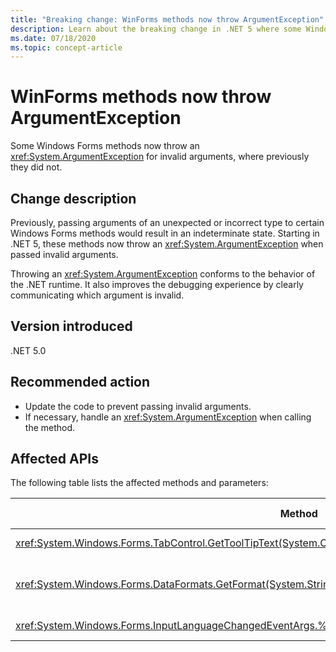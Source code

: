 ```yaml
---
title: "Breaking change: WinForms methods now throw ArgumentException"
description: Learn about the breaking change in .NET 5 where some Windows Forms methods now throw an ArgumentException for invalid arguments.
ms.date: 07/18/2020
ms.topic: concept-article
---
```

# WinForms methods now throw ArgumentException

Some Windows Forms methods now throw an <xref:System.ArgumentException> for invalid arguments, where previously they did not.

## Change description

Previously, passing arguments of an unexpected or incorrect type to certain Windows Forms methods would result in an indeterminate state. Starting in .NET 5, these methods now throw an <xref:System.ArgumentException> when passed invalid arguments.

Throwing an <xref:System.ArgumentException> conforms to the behavior of the .NET runtime. It also improves the debugging experience by clearly communicating which argument is invalid.

## Version introduced

.NET 5.0

## Recommended action

- Update the code to prevent passing invalid arguments.
- If necessary, handle an <xref:System.ArgumentException> when calling the method.

## Affected APIs

The following table lists the affected methods and parameters:

| Method | Parameter name | Condition | Version added |
|-|-|-|-|
| <xref:System.Windows.Forms.TabControl.GetToolTipText(System.Object)?displayProperty=fullName> | `item` | Argument is not of type <xref:System.Windows.Forms.TabPage>. | Preview 1 |
| <xref:System.Windows.Forms.DataFormats.GetFormat(System.String)?displayProperty=fullName> | `format` | Argument is `null`, <xref:System.String.Empty?displayProperty=nameWithType>, or white space. | Preview 5 |
| <xref:System.Windows.Forms.InputLanguageChangedEventArgs.%23ctor(System.Globalization.CultureInfo,System.Byte)> | `culture` | Unable to retrieve an `InputLanguage` for the specified culture. | Preview 7 |

<!--

### Affected APIs

- `M:System.Windows.Forms.TabControl.GetToolTipText(System.Object)`
- `M:System.Windows.Forms.DataFormats.GetFormat(System.String)`
- `M:System.Windows.Forms.InputLanguageChangedEventArgs.%23ctor(System.Globalization.CultureInfo,System.Byte)`

### Category

Windows Forms

-->
